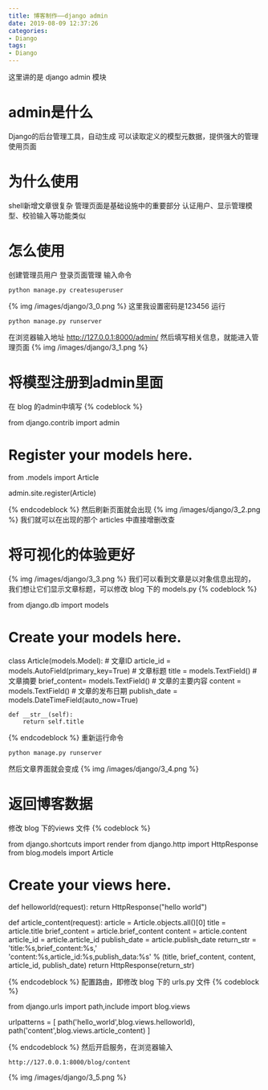 ```yaml
---
title: 博客制作——django admin
date: 2019-08-09 12:37:26
categories:
- Diango
tags:
- Diango
---
```

这里讲的是 django admin 模块
<!-- more -->
# admin是什么
Django的后台管理工具，自动生成
可以读取定义的模型元数据，提供强大的管理使用页面
# 为什么使用
shell新增文章很复杂
管理页面是基础设施中的重要部分
认证用户、显示管理模型、校验输入等功能类似
# 怎么使用
创建管理员用户
登录页面管理
输入命令

	python manage.py createsuperuser

{% img /images/django/3_0.png %}
这里我设置密码是123456
运行

	python manage.py runserver
	
在浏览器输入地址 http://127.0.0.1:8000/admin/
然后填写相关信息，就能进入管理页面
{% img /images/django/3_1.png %}
# 将模型注册到admin里面
在 blog 的admin中填写
{% codeblock %}

from django.contrib import admin

# Register your models here.

from .models import Article

admin.site.register(Article)

{% endcodeblock %}
然后刷新页面就会出现
{% img /images/django/3_2.png %}
我们就可以在出现的那个 articles 中直接增删改查
# 将可视化的体验更好
{% img /images/django/3_3.png %}
我们可以看到文章是以对象信息出现的，我们想让它们显示文章标题，可以修改 blog 下的 models.py
{% codeblock %}

from django.db import models

# Create your models here.
class Article(models.Model):
    # 文章ID
    article_id = models.AutoField(primary_key=True)
    # 文章标题
    title = models.TextField()
    # 文章摘要
    brief_content= models.TextField()
    # 文章的主要内容
    content = models.TextField()
    # 文章的发布日期
    publish_date = models.DateTimeField(auto_now=True)

    def __str__(self):
        return self.title

{% endcodeblock %}
重新运行命令

	python manage.py runserver
	
然后文章界面就会变成
{% img /images/django/3_4.png %}
# 返回博客数据
修改 blog 下的views 文件
{% codeblock %}

from django.shortcuts import render
from django.http import HttpResponse
from blog.models import Article

# Create your views here.

def helloworld(request):
    return HttpResponse("hello world")


def article_content(request):
    article = Article.objects.all()[0]
    title = article.title
    brief_content = article.brief_content
    content = article.content
    article_id = article.article_id
    publish_date = article.publish_date
    return_str = 'title:%s,brief_content:%s,'\
                 'content:%s,article_id:%s,publish_data:%s' % (title,
                                                    brief_content,
                                                    content,
                                                    article_id,
                                                    publish_date)
    return HttpResponse(return_str)

{% endcodeblock %}
配置路由，即修改 blog 下的 urls.py 文件
{% codeblock %}

from django.urls import path,include
import blog.views

urlpatterns = [
    path('hello_world',blog.views.helloworld),
    path('content',blog.views.article_content)
]

{% endcodeblock %}
然后开启服务，在浏览器输入

	http://127.0.0.1:8000/blog/content
	
{% img /images/django/3_5.png %}




